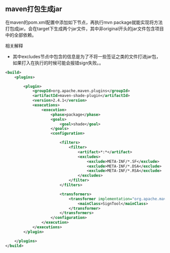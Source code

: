 
## maven打包生成jar
在maven的pom.xml配置中添加如下节点，再执行mvn  package就能实现将方法打包成jar。会在target下生成两个jar文件，其中非original开头的jar文件包含项目中的全部依赖。

相关解释

* 其中excludes节点中包含的信息是为了不将一些签证之类的文件打进jar包，如果打入在执行的时候可能会报错sign失败。。
```xml
<build>
	<plugins>

		<plugin>
			<groupId>org.apache.maven.plugins</groupId>
			<artifactId>maven-shade-plugin</artifactId>
			<version>2.4.1</version>
			<executions>
				<execution>
					<phase>package</phase>
					<goals>
						<goal>shade</goal>
					</goals>
					<configuration>

						<filters>
							<filter>
								<artifact>*:*</artifact>
								<excludes>
									<exclude>META-INF/*.SF</exclude>
									<exclude>META-INF/*.DSA</exclude>
									<exclude>META-INF/*.RSA</exclude>
								</excludes>
							</filter>
						</filters>

						<transformers>
							<transformer implementation="org.apache.maven.plugins.shade.resource.ManifestResourceTransformer">
								<mainClass>SignTool</mainClass>
							</transformer>
						</transformers>
					</configuration>
				</execution>
			</executions>
		</plugin>

	</plugins>
</build>

```